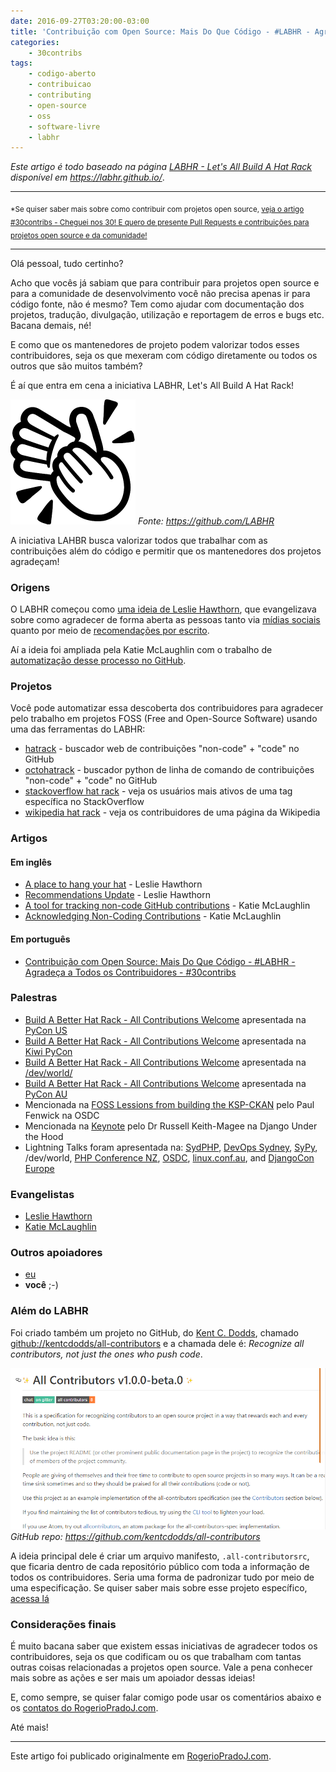 ```yaml
---
date: 2016-09-27T03:20:00-03:00
title: 'Contribuição com Open Source: Mais Do Que Código - #LABHR - Agradeça a Todos os Contribuidores - #30contribs'
categories:
    - 30contribs
tags:
    - codigo-aberto
    - contribuicao
    - contributing
    - open-source
    - oss
    - software-livre
    - labhr
---
```


*Este artigo é todo baseado na página [LABHR - Let's All Build A Hat Rack](https://labhr.github.io/) disponível em <https://labhr.github.io/>*.

---

<sub>*Se quiser saber mais sobre como contribuir com projetos open source, [veja o artigo #30contribs - Cheguei nos 30! E quero de presente Pull Requests e contribuições para projetos open source e da comunidade!](2015/06/24/30contribs-cheguei-nos-30-e-quero-de-presente-pull-requests-e-contribuicoes-para-projetos-open-source-e-da-comunidade)</sub>

---

Olá pessoal, tudo certinho?

Acho que vocês já sabiam que para contribuir para projetos open source e para a comunidade de desenvolvimento você não precisa apenas ir para código fonte, não é mesmo? Tem como ajudar com documentação dos projetos, tradução, divulgação, utilização e reportagem de erros e bugs etc. Bacana demais, né!

E como que os mantenedores de projeto podem valorizar todos esses contribuidores, seja os que mexeram com código diretamente ou todos os outros que são muitos também?

É aí que entra em cena a iniciativa LABHR, Let's All Build A Hat Rack!

[![labhr logo](assets/images/2016/09/labhr-logo.png)](https://labhr.github.io/)
*Fonte: https://github.com/LABHR*

A iniciativa LAHBR busca valorizar todos que trabalhar com as contribuições além do código e permitir que os mantenedores dos projetos agradeçam!

### Origens

O LABHR começou como [uma ideia de Leslie Hawthorn](http://hawthornlandings.org/2015/02/13/a-place-to-hang-your-hat/), que evangelizava sobre como agradecer de forma aberta as pessoas tanto via [mídias sociais](https://twitter.com/search?f=tweets&vertical=default&q=%23LABHR) quanto por meio de [recomendações por escrito](http://hawthornlandings.org/2015/02/23/the-weekly-writing-update/).

Aí a ideia foi ampliada pela Katie McLaughlin com o trabalho de [automatização desse processo no GitHub](http://opensource.com/life/15/10/octohat-github-non-code-contribution-tracker).

### Projetos

Você pode automatizar essa descoberta dos contribuidores para agradecer pelo trabalho em projetos FOSS (Free and Open-Source Software) usando uma das ferramentas do LABHR:

- [hatrack](https://github.com/LABHR/hatrack) - buscador web de contribuições "non-code" + "code" no GitHub
- [octohatrack](https://github.com/LABHR/octohatrack) - buscador python de linha de comando de contribuições "non-code" + "code" no GitHub
- [stackoverflow hat rack](https://labhr.github.io/stackoverflow/) - veja os usuários mais ativos de uma tag específica no StackOverflow
- [wikipedia hat rack](https://labhr.github.io/wikipedia/) - veja os contribuidores de uma página da Wikipedia

### Artigos

#### Em inglês

- [A place to hang your hat](http://hawthornlandings.org/2015/02/13/a-place-to-hang-your-hat/) - Leslie Hawthorn
- [Recommendations Update](http://hawthornlandings.org/2015/02/23/the-weekly-writing-update/) - Leslie Hawthorn
- [A tool for tracking non-code GitHub contributions](https://opensource.com/life/15/10/octohat-github-non-code-contribution-tracker) - Katie McLaughlin
- [Acknowledging Non-Coding Contributions](https://modelviewculture.com/pieces/acknowledging-non-coding-contributions) - Katie McLaughlin

#### Em português

- <a href="{{ site.url }}/{{ page.url }}">Contribuição com Open Source: Mais Do Que Código - #LABHR - Agradeça a Todos os Contribuidores - #30contribs</a>

### Palestras

- [Build A Better Hat Rack - All Contributions Welcome](https://www.youtube.com/watch?v=iAu7Xw9lFt0) apresentada na [PyCon US](https://us.pycon.org/2016/schedule/presentation/1584/)
- [Build A Better Hat Rack - All Contributions Welcome](https://www.youtube.com/watch?v=wQxFKxbWcFM) apresentada na [Kiwi PyCon](https://nzpug.org/kiwipycon/christchurch-2015/)
- [Build A Better Hat Rack - All Contributions Welcome](https://www.youtube.com/watch?v=yQGrLrLgT-M) apresentada na [/dev/world/](http://2015.devworld.com.au/)
- [Build A Better Hat Rack - All Contributions Welcome](https://www.youtube.com/watch?v=wNWrr19gE0Y) apresentada na [PyCon AU](http://2015.pycon-au.org/schedule/30023/view_talk?day=saturday)
- Mencionada na [FOSS Lessions from building the KSP-CKAN](https://www.youtube.com/watch?v=dkMFoo60d0s) pelo Paul Fenwick na OSDC
- Mencionada na [Keynote](https://opbeat.com/events/duth/) pelo Dr Russell Keith-Magee na Django Under the Hood
- Lightning Talks foram apresentada na: [SydPHP](http://www.meetup.com/SydPHP/events/220312809/), [DevOps Sydney](http://www.meetup.com/devops-sydney/events/219153444/), [SyPy](http://www.meetup.com/sydneypython/events/221908406/), /dev/world, [PHP Conference NZ](http://2015.phpconference.org.nz/conference-warm-up/), [OSDC](https://2015.osdc.com.au/), [linux.conf.au](https://linux.conf.au/), and [DjangoCon Europe](https://2016.djangocon.eu/)

### Evangelistas

- [Leslie Hawthorn](https://twitter.com/lhawthorn)
- [Katie McLaughlin](https://twitter.com/glasnt)

### Outros apoiadores

- [eu](https://twitter.com/rogeriopradoj)
- **você** ;-)

### Além do LABHR

Foi criado também um projeto no GitHub, do [Kent C. Dodds](https://github.com/kentcdodds), chamado [github://kentcdodds/all-contributors](https://github.com/kentcdodds/all-contributors) e a chamada dele é: *Recognize all contributors, not just the ones who push code*.

![kentcdodds all-contributors github repo](assets/images/2016/09/kentcdodds-all-contributors.png)
*GitHub repo: <https://github.com/kentcdodds/all-contributors>*

A ideia principal dele é criar um arquivo manifesto, `.all-contributorsrc`, que ficaria dentro de cada repositório público com toda a informação de todos os contribuidores. Seria uma forma de padronizar tudo por meio de uma especificação. Se quiser saber mais sobre esse projeto específico, [acessa lá](https://github.com/kentcdodds/all-contributors)

### Considerações finais

É muito bacana saber que existem essas iniciativas de agradecer todos os contribuidores, seja os que codificam ou os que trabalham com tantas outras coisas relacionadas a projetos open source. Vale a pena conhecer mais sobre as ações e ser mais um apoiador dessas ideias!


E, como sempre, se quiser falar comigo pode usar os comentários abaixo e os [contatos do RogerioPradoJ.com](https://rogeriopradoj.com/about/).

Até mais!


---

Este artigo foi publicado originalmente em [RogerioPradoJ.com](http://rogeriopradoj.com/).
